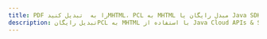 ---title: PDF را به  تبدیل کنیدMHTML، PCL به MHTML مبدل رایگان یا Java SDKdescription: تبدیل رایگانPCL به MHTML با استفاده از Java Cloud APIs & SDK همچنین اسناد PDF را در Cloud ایجاد، ویرایش و رندر کنید.---